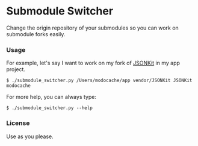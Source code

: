 # Submodule Switcher

Change the origin repository of your submodules 
so you can work on submodule forks easily.

### Usage

For example, let's say I want to work on my fork 
of [JSONKit](https://github.com/johnezang/JSONKit) in
my app project.

    $ ./submodule_switcher.py /Users/modocache/app vendor/JSONKit JSONKit modocache

For more help, you can always type:

    $ ./submodule_switcher.py --help

### License

Use as you please.
